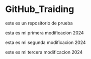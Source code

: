 # GitHub_Traiding
este es un repositorio de prueba

esta es mi primera modificacion 2024

esta es mi segunda modificacion 2024

este es mi tercera modificacion 2024
